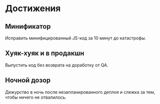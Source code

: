# Достижения

## Минификатор
Исправить минифицированный JS-код за 10 минут до катастрофы.

## Хуяк-хуяк и в продакшн
Выпустить код без возврата на доработку от QA.

## Ночной дозор
Дежурство в ночь после незапланированного деплоя и слежка за тем, чтобы ничего не отвалилось.
